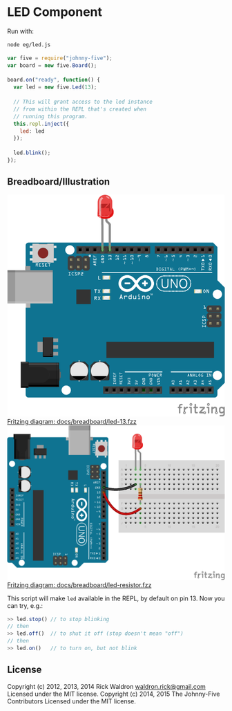 <!--remove-start-->
# LED Component

Run with:
```bash
node eg/led.js
```
<!--remove-end-->

```javascript
var five = require("johnny-five");
var board = new five.Board();

board.on("ready", function() {
  var led = new five.Led(13);

  // This will grant access to the led instance
  // from within the REPL that's created when
  // running this program.
  this.repl.inject({
    led: led
  });

  led.blink();
});


```


## Breadboard/Illustration


![docs/breadboard/led-13.png](breadboard/led-13.png)  
[Fritzing diagram: docs/breadboard/led-13.fzz](breadboard/led-13.fzz)
![docs/breadboard/led-resistor.png](breadboard/led-resistor.png)  
[Fritzing diagram: docs/breadboard/led-resistor.fzz](breadboard/led-resistor.fzz)

This script will make `led` available in the REPL, by default on pin 13.
Now you can try, e.g.:

```js
>> led.stop() // to stop blinking
// then
>> led.off()  // to shut it off (stop doesn't mean "off")
// then
>> led.on()   // to turn on, but not blink
```



<!--remove-start-->
## License
Copyright (c) 2012, 2013, 2014 Rick Waldron <waldron.rick@gmail.com>
Licensed under the MIT license.
Copyright (c) 2014, 2015 The Johnny-Five Contributors
Licensed under the MIT license.
<!--remove-end-->
